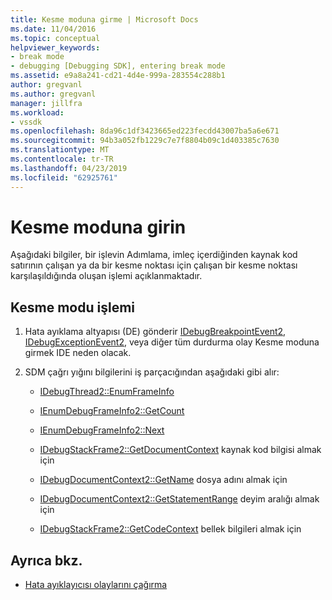 ```yaml
---
title: Kesme moduna girme | Microsoft Docs
ms.date: 11/04/2016
ms.topic: conceptual
helpviewer_keywords:
- break mode
- debugging [Debugging SDK], entering break mode
ms.assetid: e9a8a241-cd21-4d4e-999a-283554c288b1
author: gregvanl
ms.author: gregvanl
manager: jillfra
ms.workload:
- vssdk
ms.openlocfilehash: 8da96c1df3423665ed223fecdd43007ba5a6e671
ms.sourcegitcommit: 94b3a052fb1229c7e7f8804b09c1d403385c7630
ms.translationtype: MT
ms.contentlocale: tr-TR
ms.lasthandoff: 04/23/2019
ms.locfileid: "62925761"
---
```

# <a name="enter-break-mode"></a>Kesme moduna girin
Aşağıdaki bilgiler, bir işlevin Adımlama, imleç içerdiğinden kaynak kod satırının çalışan ya da bir kesme noktası için çalışan bir kesme noktası karşılaşıldığında oluşan işlemi açıklanmaktadır.

## <a name="break-mode-process"></a>Kesme modu işlemi

1. Hata ayıklama altyapısı (DE) gönderir [IDebugBreakpointEvent2](../../extensibility/debugger/reference/idebugbreakpointevent2.md), [IDebugExceptionEvent2](../../extensibility/debugger/reference/idebugexceptionevent2.md), veya diğer tüm durdurma olay Kesme moduna girmek IDE neden olacak.

2. SDM çağrı yığını bilgilerini iş parçacığından aşağıdaki gibi alır:

    - [IDebugThread2::EnumFrameInfo](../../extensibility/debugger/reference/idebugthread2-enumframeinfo.md)

    - [IEnumDebugFrameInfo2::GetCount](../../extensibility/debugger/reference/ienumdebugframeinfo2-getcount.md)

    - [IEnumDebugFrameInfo2::Next](../../extensibility/debugger/reference/ienumdebugframeinfo2-next.md)

    - [IDebugStackFrame2::GetDocumentContext](../../extensibility/debugger/reference/idebugstackframe2-getdocumentcontext.md) kaynak kod bilgisi almak için

    - [IDebugDocumentContext2::GetName](../../extensibility/debugger/reference/idebugdocumentcontext2-getname.md) dosya adını almak için

    - [IDebugDocumentContext2::GetStatementRange](../../extensibility/debugger/reference/idebugdocumentcontext2-getstatementrange.md) deyim aralığı almak için

    - [IDebugStackFrame2::GetCodeContext](../../extensibility/debugger/reference/idebugstackframe2-getcodecontext.md) bellek bilgileri almak için

## <a name="see-also"></a>Ayrıca bkz.
- [Hata ayıklayıcısı olaylarını çağırma](../../extensibility/debugger/calling-debugger-events.md)